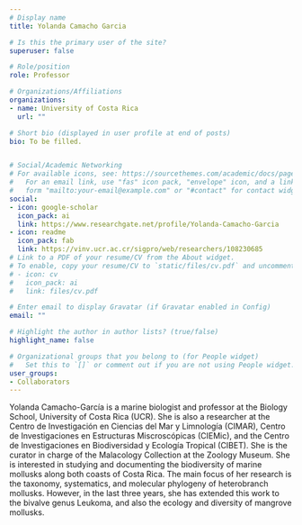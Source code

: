```yaml
---
# Display name
title: Yolanda Camacho Garcia

# Is this the primary user of the site?
superuser: false

# Role/position
role: Professor

# Organizations/Affiliations
organizations:
- name: University of Costa Rica
  url: ""

# Short bio (displayed in user profile at end of posts)
bio: To be filled.


# Social/Academic Networking
# For available icons, see: https://sourcethemes.com/academic/docs/page-builder/#icons
#   For an email link, use "fas" icon pack, "envelope" icon, and a link in the
#   form "mailto:your-email@example.com" or "#contact" for contact widget.
social:
- icon: google-scholar
  icon_pack: ai
  link: https://www.researchgate.net/profile/Yolanda-Camacho-Garcia
- icon: readme
  icon_pack: fab
  link: https://vinv.ucr.ac.cr/sigpro/web/researchers/108230685
# Link to a PDF of your resume/CV from the About widget.
# To enable, copy your resume/CV to `static/files/cv.pdf` and uncomment the lines below.
# - icon: cv
#   icon_pack: ai
#   link: files/cv.pdf

# Enter email to display Gravatar (if Gravatar enabled in Config)
email: ""

# Highlight the author in author lists? (true/false)
highlight_name: false

# Organizational groups that you belong to (for People widget)
#   Set this to `[]` or comment out if you are not using People widget.
user_groups:
- Collaborators
---
```


Yolanda Camacho-García is a marine biologist and professor at the Biology School, University of Costa Rica (UCR). She is also a researcher at the Centro de Investigación en Ciencias del Mar y Limnología (CIMAR), Centro de Investigaciones en Estructuras Miscroscópicas (CIEMic), and the Centro de Investigaciones en Biodiversidad y Ecología Tropical (CIBET).  She is the curator in charge of the Malacology Collection at the Zoology Museum.  She is interested in studying and documenting the biodiversity of marine mollusks along both coasts of Costa Rica. The main focus of her research is the taxonomy, systematics, and molecular phylogeny of heterobranch mollusks. However, in the last three years, she has extended this work to the bivalve genus Leukoma, and also the ecology and diversity of mangrove mollusks.

